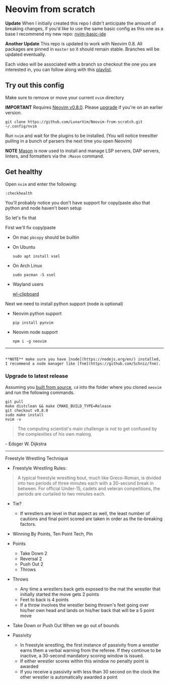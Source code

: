 # Neovim from scratch

**Update** When I initially created this repo I didn't anticipate the amount of breaking changes, if you'd like to use the same basic config as this one as a base I recommend my new repo: [nvim-basic-ide](https://github.com/LunarVim/nvim-basic-ide)

**Another Update** This repo is updated to work with Neovim 0.8. All packages are pinned in `master` so it should remain stable. Branches will be updated eventually.

Each video will be associated with a branch so checkout the one you are interested in, you can follow along with this [playlist](https://www.youtube.com/watch?v=ctH-a-1eUME&list=PLhoH5vyxr6Qq41NFL4GvhFp-WLd5xzIzZ).

## Try out this config

Make sure to remove or move your current `nvim` directory

**IMPORTANT** Requires [Neovim v0.8.0](https://github.com/neovim/neovim/releases). Please [upgrade](#upgrade-to-latest-release) if you're on an earlier version.

```
git clone https://github.com/LunarVim/Neovim-from-scratch.git ~/.config/nvim
```

Run `nvim` and wait for the plugins to be installed. (You will notice treesitter pulling in a bunch of parsers the next time you open Neovim)

**NOTE** [Mason](https://github.com/williamboman/mason.nvim) is now used to install and manage LSP servers, DAP servers, linters, and formatters via the `:Mason` command.

## Get healthy

Open `nvim` and enter the following:

```
:checkhealth
```

You'll probably notice you don't have support for copy/paste also that python and node haven't been setup

So let's fix that

First we'll fix copy/paste

- On mac `pbcopy` should be builtin

- On Ubuntu

  ```
  sudo apt install xsel
  ```

- On Arch Linux

  ```
  sudo pacman -S xsel
  ```

- Wayland users

  [wl-clipboard](https://github.com/bugaevc/wl-clipboard)

Next we need to install python support (node is optional)

- Neovim python support

  ```
  pip install pynvim
  ```

- Neovim node support

  ```
  npm i -g neovim
  ```

---

                                                                                             **NOTE** make sure you have [node](https://nodejs.org/en/) installed, I recommend a node manager like [fnm](https://github.com/Schniz/fnm).

### Upgrade to latest release

Assuming you [built from source](https://github.com/neovim/neovim/wiki/Building-Neovim#quick-start), `cd` into the folder where you cloned `neovim` and run the following commands.

```
git pull
make distclean && make CMAKE_BUILD_TYPE=Release
git checkout v0.8.0
sudo make install
nvim -v
```

> The computing scientist's main challenge is not to get confused by the complexities of his own making.

\- Edsger W. Dijkstra

---

Freestyle Wrestling Technique

- Freestyle Wrestling Rules:

> A typical freestyle wrestling bout, much like Greco-Roman, is divided into two periods of three minutes each with a 30-second break in between. For official Under-15, cadets and veteran competitions, the periods are curtailed to two minutes each.

- Tie?

  - If wrestlers are level in that aspect as well, the least number of cautions and final point scored are taken in order as the tie-breaking factors.

- Winning By Points, Ten Point Tech, Pin

- Points

  - Take Down 2
  - Reversal 2
  - Push Out 2
  - Throws

- Throws

  - Any time a wrestlers back gets exposed to the mat the wrestler that initially started the move gets 2 points
  - Feet to back is 4 points
  - If a throw involves the wrestler being thrown's feet going over his/her own head and lands on his/her back that will be a 5 point move

- Take Down or Push Out When we go out of bounds

- Passivity
  - In freestyle wrestling, the first instance of passivity from a wrestler earns them a verbal warning from the referee. If they continue to be inactive, a 30-second mandatory scoring window is issued.
  - If either wrestler scores within this window no penalty point is awarded
  - If you receive a passivity with less than 30 second on the clock the other wrestler is automatically awarded a point
